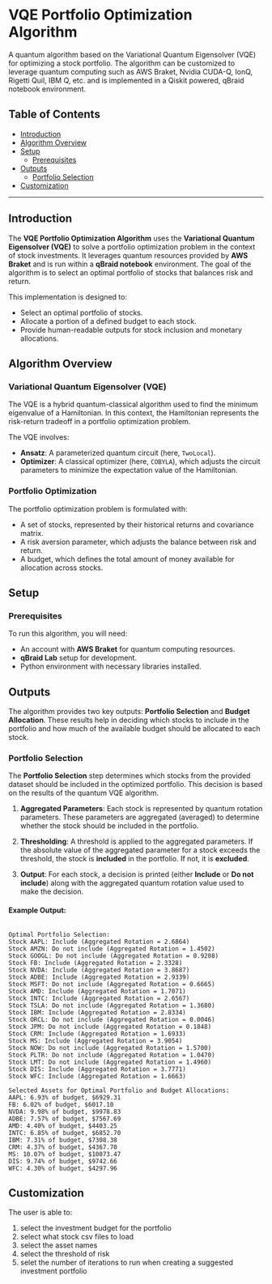 # VQE Portfolio Optimization Algorithm

A quantum algorithm based on the Variational Quantum Eigensolver (VQE) for optimizing a stock portfolio. The algorithm can be customized to leverage quantum computing such as AWS Braket, Nvidia CUDA-Q, IonQ, Rigetti Quil, IBM Q, etc. and is implemented in a Qiskit powered, qBraid notebook environment.

## Table of Contents
- [Introduction](#introduction)
- [Algorithm Overview](#algorithm-overview)
- [Setup](#setup)
  - [Prerequisites](#prerequisites)
- [Outputs](#outputs)
  - [Portfolio Selection](#portfolio-selection)
- [Customization](#customization)

---

## Introduction

The **VQE Portfolio Optimization Algorithm** uses the **Variational Quantum Eigensolver (VQE)** to solve a portfolio optimization problem in the context of stock investments. It leverages quantum resources provided by **AWS Braket** and is run within a **qBraid notebook** environment. The goal of the algorithm is to select an optimal portfolio of stocks that balances risk and return.

This implementation is designed to:
- Select an optimal portfolio of stocks.
- Allocate a portion of a defined budget to each stock.
- Provide human-readable outputs for stock inclusion and monetary allocations.

## Algorithm Overview

### Variational Quantum Eigensolver (VQE)
The VQE is a hybrid quantum-classical algorithm used to find the minimum eigenvalue of a Hamiltonian. In this context, the Hamiltonian represents the risk-return tradeoff in a portfolio optimization problem.

The VQE involves:
- **Ansatz**: A parameterized quantum circuit (here, `TwoLocal`).
- **Optimizer**: A classical optimizer (here, `COBYLA`), which adjusts the circuit parameters to minimize the expectation value of the Hamiltonian.

### Portfolio Optimization
The portfolio optimization problem is formulated with:
- A set of stocks, represented by their historical returns and covariance matrix.
- A risk aversion parameter, which adjusts the balance between risk and return.
- A budget, which defines the total amount of money available for allocation across stocks.

## Setup

### Prerequisites
To run this algorithm, you will need:
- An account with **AWS Braket** for quantum computing resources.
- **qBraid Lab** setup for development.
- Python environment with necessary libraries installed.

## Outputs

The algorithm provides two key outputs: **Portfolio Selection** and **Budget Allocation**. These results help in deciding which stocks to include in the portfolio and how much of the available budget should be allocated to each stock.

### Portfolio Selection

The **Portfolio Selection** step determines which stocks from the provided dataset should be included in the optimized portfolio. This decision is based on the results of the quantum VQE algorithm. 

1. **Aggregated Parameters**: Each stock is represented by quantum rotation parameters. These parameters are aggregated (averaged) to determine whether the stock should be included in the portfolio.
   
2. **Thresholding**: A threshold is applied to the aggregated parameters. If the absolute value of the aggregated parameter for a stock exceeds the threshold, the stock is **included** in the portfolio. If not, it is **excluded**.

3. **Output**: For each stock, a decision is printed (either **Include** or **Do not include**) along with the aggregated quantum rotation value used to make the decision.

#### Example Output:
```plaintext

Optimal Portfolio Selection:
Stock AAPL: Include (Aggregated Rotation = 2.6864)
Stock AMZN: Do not include (Aggregated Rotation = 1.4502)
Stock GOOGL: Do not include (Aggregated Rotation = 0.9208)
Stock FB: Include (Aggregated Rotation = 2.3328)
Stock NVDA: Include (Aggregated Rotation = 3.8687)
Stock ADBE: Include (Aggregated Rotation = 2.9339)
Stock MSFT: Do not include (Aggregated Rotation = 0.6665)
Stock AMD: Include (Aggregated Rotation = 1.7071)
Stock INTC: Include (Aggregated Rotation = 2.6567)
Stock TSLA: Do not include (Aggregated Rotation = 1.3680)
Stock IBM: Include (Aggregated Rotation = 2.8334)
Stock ORCL: Do not include (Aggregated Rotation = 0.0046)
Stock JPM: Do not include (Aggregated Rotation = 0.1848)
Stock CRM: Include (Aggregated Rotation = 1.6933)
Stock MS: Include (Aggregated Rotation = 3.9054)
Stock NOW: Do not include (Aggregated Rotation = 1.5700)
Stock PLTR: Do not include (Aggregated Rotation = 1.0470)
Stock LMT: Do not include (Aggregated Rotation = 1.4960)
Stock DIS: Include (Aggregated Rotation = 3.7771)
Stock WFC: Include (Aggregated Rotation = 1.6663)

Selected Assets for Optimal Portfolio and Budget Allocations:
AAPL: 6.93% of budget, $6929.31
FB: 6.02% of budget, $6017.10
NVDA: 9.98% of budget, $9978.83
ADBE: 7.57% of budget, $7567.69
AMD: 4.40% of budget, $4403.25
INTC: 6.85% of budget, $6852.70
IBM: 7.31% of budget, $7308.38
CRM: 4.37% of budget, $4367.70
MS: 10.07% of budget, $10073.47
DIS: 9.74% of budget, $9742.66
WFC: 4.30% of budget, $4297.96

```
## Customization

The user is able to:
1. select the investment budget for the portfolio 
2. select what stock csv files to load
3. select the asset names
4. select the threshold of risk
5. selet the number of iterations to run when creating a suggested investment portfolio



